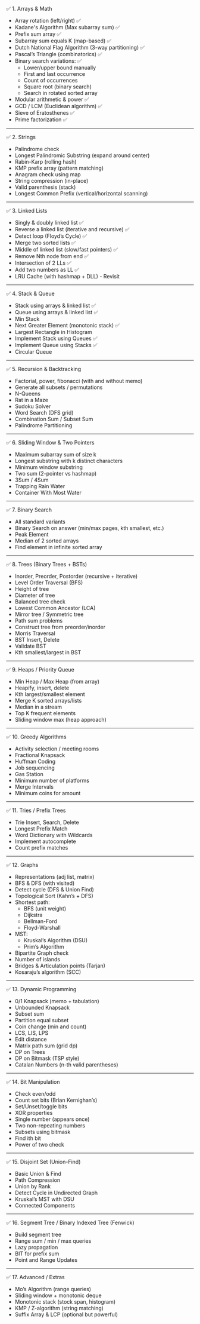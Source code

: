✅ 1. Arrays & Math
- Array rotation (left/right) ✅
- Kadane's Algorithm (Max subarray sum) ✅
- Prefix sum array ✅
- Subarray sum equals K (map-based) ✅
- Dutch National Flag Algorithm (3-way partitioning) ✅
- Pascal’s Triangle (combinatorics) ✅
- Binary search variations: ✅
	- Lower/upper bound manually
	- First and last occurrence
	- Count of occurrences
	- Square root (binary search)
	- Search in rotated sorted array
- Modular arithmetic & power ✅
- GCD / LCM (Euclidean algorithm) ✅
- Sieve of Eratosthenes ✅
- Prime factorization ✅
---

✅ 2. Strings

- Palindrome check
- Longest Palindromic Substring (expand around center)
- Rabin-Karp (rolling hash)
- KMP prefix array (pattern matching)
- Anagram check using map
- String compression (in-place)
- Valid parenthesis (stack)
- Longest Common Prefix (vertical/horizontal scanning)
---

✅ 3. Linked Lists

- Singly & doubly linked list ✅
- Reverse a linked list (iterative and recursive) ✅
- Detect loop (Floyd’s Cycle) ✅
- Merge two sorted lists  ✅
- Middle of linked list (slow/fast pointers)  ✅
- Remove Nth node from end  ✅
- Intersection of 2 LLs ✅
- Add two numbers as LL ✅
- LRU Cache (with hashmap + DLL) - Revisit
---

✅ 4. Stack & Queue

- Stack using arrays & linked list ✅
- Queue using arrays & linked list ✅
- Min Stack
- Next Greater Element (monotonic stack) ✅
- Largest Rectangle in Histogram
- Implement Stack using Queues ✅
- Implement Queue using Stacks ✅
- Circular Queue
---

✅ 5. Recursion & Backtracking

- Factorial, power, fibonacci (with and without memo)
- Generate all subsets / permutations
- N-Queens
- Rat in a Maze
- Sudoku Solver
- Word Search (DFS grid)
- Combination Sum / Subset Sum
- Palindrome Partitioning
---

✅ 6. Sliding Window & Two Pointers

- Maximum subarray sum of size k
- Longest substring with k distinct characters
- Minimum window substring
- Two sum (2-pointer vs hashmap)
- 3Sum / 4Sum
- Trapping Rain Water
- Container With Most Water
---

✅ 7. Binary Search

- All standard variants
- Binary Search on answer (min/max pages, kth smallest, etc.)
- Peak Element
- Median of 2 sorted arrays
- Find element in infinite sorted array
---

✅ 8. Trees (Binary Trees + BSTs)

- Inorder, Preorder, Postorder (recursive + iterative)
- Level Order Traversal (BFS)
- Height of tree
- Diameter of tree
- Balanced tree check
- Lowest Common Ancestor (LCA)
- Mirror tree / Symmetric tree
- Path sum problems
- Construct tree from preorder/inorder
- Morris Traversal
- BST Insert, Delete
- Validate BST
- Kth smallest/largest in BST
---

✅ 9. Heaps / Priority Queue

- Min Heap / Max Heap (from array)
- Heapify, insert, delete
- Kth largest/smallest element
- Merge K sorted arrays/lists
- Median in a stream
- Top K frequent elements
- Sliding window max (heap approach)
---

✅ 10. Greedy Algorithms

- Activity selection / meeting rooms
- Fractional Knapsack
- Huffman Coding
- Job sequencing
- Gas Station
- Minimum number of platforms
- Merge Intervals
- Minimum coins for amount
---

✅ 11. Tries / Prefix Trees

- Trie Insert, Search, Delete
- Longest Prefix Match
- Word Dictionary with Wildcards
- Implement autocomplete
- Count prefix matches
---

✅ 12. Graphs

- Representations (adj list, matrix)
- BFS & DFS (with visited)
- Detect cycle (DFS & Union Find)
- Topological Sort (Kahn’s + DFS)
- Shortest path:
	- BFS (unit weight)
	- Dijkstra
	- Bellman-Ford
	- Floyd-Warshall
- MST:
	- Kruskal’s Algorithm (DSU)
	- Prim’s Algorithm
- Bipartite Graph check
- Number of islands
- Bridges & Articulation points (Tarjan)
- Kosaraju’s algorithm (SCC)
---

✅ 13. Dynamic Programming

- 0/1 Knapsack (memo + tabulation)
- Unbounded Knapsack
- Subset sum
- Partition equal subset
- Coin change (min and count)
- LCS, LIS, LPS
- Edit distance
- Matrix path sum (grid dp)
- DP on Trees
- DP on Bitmask (TSP style)
- Catalan Numbers (n-th valid parentheses)
---

✅ 14. Bit Manipulation

- Check even/odd
- Count set bits (Brian Kernighan’s)
- Set/Unset/toggle bits
- XOR properties
- Single number (appears once)
- Two non-repeating numbers
- Subsets using bitmask
- Find ith bit
- Power of two check
---

✅ 15. Disjoint Set (Union-Find)

- Basic Union & Find
- Path Compression
- Union by Rank
- Detect Cycle in Undirected Graph
- Kruskal’s MST with DSU
- Connected Components
---

✅ 16. Segment Tree / Binary Indexed Tree (Fenwick)

- Build segment tree
- Range sum / min / max queries
- Lazy propagation
- BIT for prefix sum
- Point and Range Updates
---

✅ 17. Advanced / Extras

- Mo’s Algorithm (range queries)
- Sliding window + monotonic deque
- Monotonic stack (stock span, histogram)
- KMP / Z-algorithm (string matching)
- Suffix Array & LCP (optional but powerful)
 